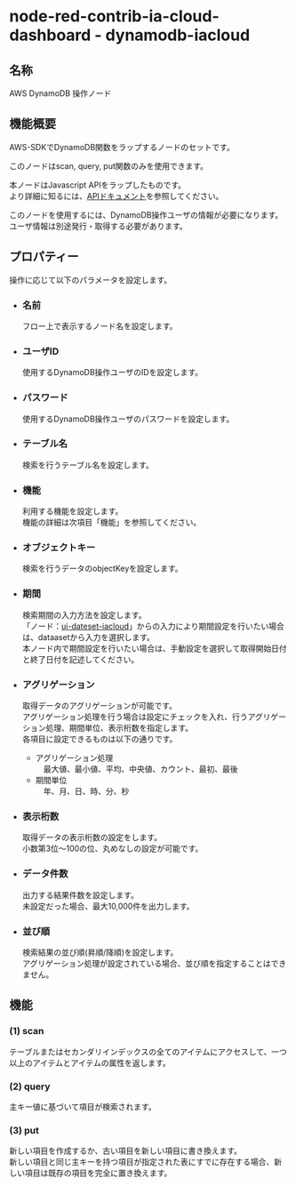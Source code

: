 # node-red-contrib-ia-cloud-dashboard - dynamodb-iacloud

## 名称
AWS DynamoDB 操作ノード



## 機能概要

AWS-SDKでDynamoDB関数をラップするノードのセットです。

このノードはscan, query, put関数のみを使用できます。

本ノードはJavascript APIをラップしたものです。  
より詳細に知るには、[APIドキュメント](https://docs.aws.amazon.com/sdkforruby/api/Aws/DynamoDB/Client.html)を参照してください。

このノードを使用するには、DynamoDB操作ユーザの情報が必要になります。  
ユーザ情報は別途発行・取得する必要があります。  

## プロパティー

操作に応じて以下のパラメータを設定します。  

- ### 名前
  フロー上で表示するノード名を設定します。

- ### ユーザID
  使用するDynamoDB操作ユーザのIDを設定します。

- ### パスワード
  使用するDynamoDB操作ユーザのパスワードを設定します。

- ### テーブル名
  検索を行うテーブル名を設定します。

- ### 機能  
  利用する機能を設定します。  
  機能の詳細は次項目「機能」を参照してください。

- ### オブジェクトキー  
  検索を行うデータのobjectKeyを設定します。

- ### 期間  
  検索期間の入力方法を設定します。  
  「ノード：[ui-dateset-iacloud](https://github.com/ia-cloud/node-red-contrib-ia-cloud-dashboard/tree/master/ui-dateset)」からの入力により期間設定を行いたい場合は、dataasetから入力を選択します。  
  本ノード内で期間設定を行いたい場合は、手動設定を選択して取得開始日付と終了日付を記述してください。  


- ### アグリゲーション
  取得データのアグリゲーションが可能です。  
  アグリゲーション処理を行う場合は設定にチェックを入れ、行うアグリゲーション処理、期間単位、表示桁数を指定します。  
  各項目に設定できるものは以下の通りです。  
   - アグリゲーション処理  
  　最大値、最小値、平均、中央値、カウント、最初、最後  
   - 期間単位  
  　年、月、日、時、分、秒  

- ### 表示桁数
  取得データの表示桁数の設定をします。  
  小数第3位～100の位、丸めなしの設定が可能です。

- ### データ件数   
  出力する結果件数を設定します。  
  未設定だった場合、最大10,000件を出力します。  

- ### 並び順  
  検索結果の並び順(昇順/降順)を設定します。  
  アグリゲーション処理が設定されている場合、並び順を指定することはできません。  


## 機能

### (1) scan
テーブルまたはセカンダリインデックスの全てのアイテムにアクセスして、一つ以上のアイテムとアイテムの属性を返します。  


### (2) query
主キー値に基づいて項目が検索されます。  


### (3) put
新しい項目を作成するか、古い項目を新しい項目に書き換えます。  
新しい項目と同じ主キーを持つ項目が指定された表にすでに存在する場合、新しい項目は既存の項目を完全に置き換えます。  